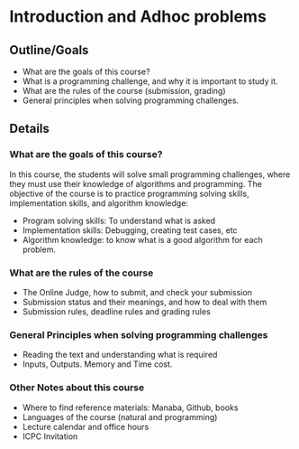 # Introduction and Adhoc problems
## Outline/Goals
- What are the goals of this course?
- What is a programming challenge, and why it is important to study it.
- What are the rules of the course (submission, grading)
- General principles when solving programming challenges.

## Details
### What are the goals of this course?
In this course, the students will solve small programming challenges, where they must use their knowledge of algorithms and programming. The objective of the course is to practice programming solving skills, implementation skills, and algorithm knowledge:

- Program solving skills: To understand what is asked
- Implementation skills: Debugging, creating test cases, etc
- Algorithm knowledge: to know what is a good algorithm for each problem.

### What are the rules of the course
- The Online Judge, how to submit, and check your submission
- Submission status and their meanings, and how to deal with them
- Submission rules, deadline rules and grading rules

### General Principles when solving programming challenges
- Reading the text and understanding what is required
- Inputs, Outputs. Memory and Time cost.

### Other Notes about this course
- Where to find reference materials: Manaba, Github, books
- Languages of the course (natural and programming)
- Lecture calendar and office hours
- ICPC Invitation
